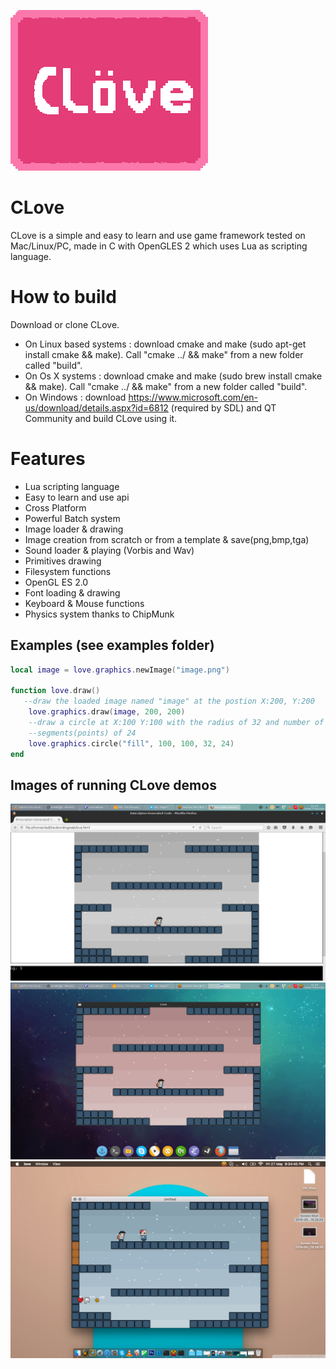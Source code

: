 ![Alt text](CLoveLogo.png?raw=true "CLove")

CLove
=====
CLove is a simple and easy to learn and use game framework tested on
Mac/Linux/PC, made in C with OpenGLES 2 which uses Lua as scripting language.

How to build
============
Download or clone CLove.
- On Linux based systems : download cmake and make (sudo apt-get install cmake && make). Call "cmake ../ && make" from a new folder called "build". 
- On Os X systems : download cmake and make (sudo brew install cmake && make). Call "cmake ../ && make" from a new folder called "build". 
- On Windows : download https://www.microsoft.com/en-us/download/details.aspx?id=6812 (required by SDL) and QT Community and build CLove using it. 


Features
========
- Lua scripting language
- Easy to learn and use api 
- Cross Platform 
- Powerful Batch system
- Image loader & drawing
- Image creation from scratch or from a template & save(png,bmp,tga)
- Sound loader & playing (Vorbis and Wav)
- Primitives drawing
- Filesystem functions
- OpenGL ES 2.0 
- Font loading & drawing
- Keyboard & Mouse functions
- Physics system thanks to ChipMunk

Examples (see examples folder)
--------
```lua
local image = love.graphics.newImage("image.png")

function love.draw()
   --draw the loaded image named "image" at the postion X:200, Y:200
	love.graphics.draw(image, 200, 200)
	--draw a circle at X:100 Y:100 with the radius of 32 and number of
	--segments(points) of 24
	love.graphics.circle("fill", 100, 100, 32, 24)
end
```

Images of running CLove demos
-----------------------------
![Image 1:](data/1.png?raw=true "Web")
![Image 2:](data/2.png?raw=true "Linux")
![Image 2:](data/3.png?raw=true "Os X")


